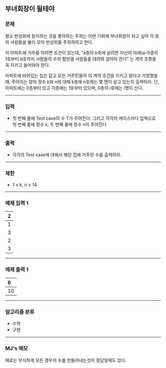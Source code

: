 부녀회장이 될테야
-------------
### 문제

평소 반상회에 참석하는 것을 좋아하는 주희는 이번 기회에 부녀회장이 되고 싶어 각 층의 사람들을 불러 모아 반상회를 주최하려고 한다.

이 아파트에 거주를 하려면 조건이 있는데, “a층의 b호에 살려면 자신의 아래(a-1)층의 1호부터 b호까지 사람들의 수의 합만큼 사람들을 데려와 살아야 한다” 는 계약 조항을 꼭 지키고 들어와야 한다.

아파트에 비어있는 집은 없고 모든 거주민들이 이 계약 조건을 지키고 왔다고 가정했을 때, 주어지는 양의 정수 k와 n에 대해 k층에 n호에는 몇 명이 살고 있는지 출력하라. 단, 아파트에는 0층부터 있고 각층에는 1호부터 있으며, 0층의 i호에는 i명이 산다.

- - -

### 입력
* 첫 번째 줄에 Test case의 수 T가 주어진다. 그리고 각각의 케이스마다 입력으로 첫 번째 줄에 정수 k, 두 번째 줄에 정수 n이 주어진다

- - -

### 출력
* 각각의 Test case에 대해서 해당 집에 거주민 수를 출력하라.

- - -

### 제한
* 1 ≤ k, n ≤ 14

- - -

### 예제 입력 1
|2|
|:---|
|1|
|3|
|2|
|3|

- - -

### 예제 출력 1
|6|
|:---|
|10|

- - -

### 알고리즘 분류
* 수학
* 구현

- - -

### MJ's 메모

 때로는 무식하게 모든 경우의 수를 만들어내는것이 정답일때도 있다.